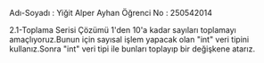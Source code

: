 Adı-Soyadı : Yiğit Alper Ayhan
Öğrenci No : 250542014

2.1-Toplama Serisi Çözümü
1'den 10'a kadar sayıları toplamayı amaçlıyoruz.Bunun için sayısal işlem yapacak olan "int" veri tipini kullanız.Sonra "int" veri tipi ile bunları toplayıp bir değişkene atarız.
